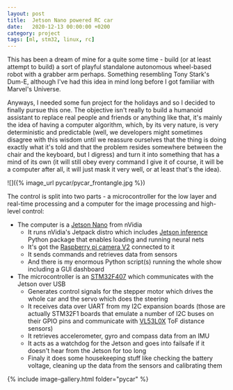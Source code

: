 ```yaml
---
layout: post
title:  Jetson Nano powered RC car
date:   2020-12-13 00:00:00 +0200
category: project
tags: [ml, stm32, linux, rc]
---
```



This has been a dream of mine for a quite some time - build (or at least attempt to build) a sort of playful standalone autonomous wheel-based robot with a grabber arm perhaps. Something resembling Tony Stark's Dum-E, although I've had this idea in mind long before I got familiar with Marvel's Universe. 

Anyways, I needed some fun project for the holidays and so I decided to finally pursue this one. The objective isn't really to build a humanoid assistant to replace real people and friends or anything like that, it's mainly the idea of having a computer algorithm, which, by its very nature, is very deterministic and predictable (well, we developers might sometimes disagree with this wisdom until we reassure ourselves that the thing is doing exactly what it's told and that the problem resides somewhere between the chair and the keyboard, but I digress) and turn it into something that has a mind of its own (it will still obey every command I give it of course, it will be a computer after all, it will just mask it very well, or at least that's the idea).

![]({% image_url pycar/pycar_frontangle.jpg %})

The control is split into two parts - a microcontroller for the low layer and real-time processing and a computer for the image processing and high-level control:
 * The computer is a [Jetson Nano](https://developer.nvidia.com/embedded/jetson-nano-developer-kit) from nVidia
	+ It runs nVidia's Jetpack distro which includes [Jetson inference](https://github.com/dusty-nv/jetson-inference) Python package that enables loading and running neural nets
	+ It's got the [Raspberry pi camera V2](https://www.raspberrypi.org/products/camera-module-v2/) connected to it
	+ It sends commands and retrieves data from sensors
	+ And there is my enormous Python script(s) running the whole show including a GUI dashboard
* The microcontroller is an [STM32F407](https://www.st.com/en/microcontrollers-microprocessors/stm32f407-417.html) which communicates with the Jetson over USB
	+ Generates control signals for the stepper motor which drives the whole car and the servo which does the steering
	+ It receives data over UART from my I2C expansion boards (those are actually STM32F1 boards that emulate a number of I2C buses on their GPIO pins and communicate with [VL53L0X](https://www.adafruit.com/product/3317) ToF distance sensors)
	+ It retrieves accelerometer, gyro and compass data from an IMU
	+ It acts as a watchdog for the Jetson and goes into failsafe if it doesn't hear from the Jetson for too long
	+ Finaly it does some housekeeping stuff like checking the battery voltage, cleaning up the data from the sensors and calibrating them


{% include image-gallery.html folder="pycar" %}
